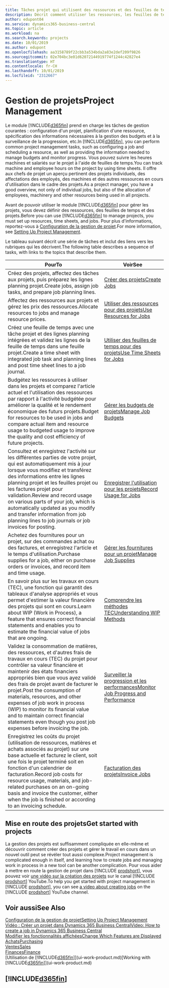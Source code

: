 ```yaml
---
title: Tâches projet qui utilisent des ressources et des feuilles de temps | Microsoft Docs
description: Décrit comment utiliser les ressources, les feuilles de temps et les projets pour la gestion des projets.
author: edupont04
ms.service: dynamics365-business-central
ms.topic: article
ms.workload: na
ms.search.keywords: projects
ms.date: 10/01/2019
ms.author: edupont
ms.openlocfilehash: aa3158789f22cbb3a534bda2a83e2def209f9826
ms.sourcegitcommit: 02e704bc3e01d62072144919774f1244c42827e4
ms.translationtype: HT
ms.contentlocale: fr-CH
ms.lasthandoff: 10/01/2019
ms.locfileid: "2312667"
---
```

# <a name="project-management"></a><span data-ttu-id="49e9e-103">Gestion de projets</span><span class="sxs-lookup"><span data-stu-id="49e9e-103">Project Management</span></span>
<span data-ttu-id="49e9e-104">Le module [!INCLUDE[d365fin](includes/d365fin_md.md)] prend en charge les tâches de gestion courantes : configuration d'un projet, planification d'une ressource, spécification des informations nécessaires à la gestion des budgets et à la surveillance de la progression, etc.</span><span class="sxs-lookup"><span data-stu-id="49e9e-104">In [!INCLUDE[d365fin](includes/d365fin_md.md)], you can perform common project management tasks, such as configuring a job and scheduling a resource, as well as providing the information needed to manage budgets and monitor progress.</span></span> <span data-ttu-id="49e9e-105">Vous pouvez suivre les heures machines et salariés sur le projet à l'aide de feuilles de temps.</span><span class="sxs-lookup"><span data-stu-id="49e9e-105">You can track machine and employee hours on the project by using time sheets.</span></span> <span data-ttu-id="49e9e-106">Il offre aux chefs de projet un aperçu pertinent des projets individuels, des affectations des employés, des machines et des autres ressources en cours d'utilisation dans le cadre des projets.</span><span class="sxs-lookup"><span data-stu-id="49e9e-106">As a project manager, you have a good overview, not only of individual jobs, but also of the allocation of employees, machinery and other resources being used in all projects.</span></span>

<span data-ttu-id="49e9e-107">Avant de pouvoir utiliser le module [!INCLUDE[d365fin](includes/d365fin_md.md)] pour gérer les projets, vous devez définir des ressources, des feuilles de temps et des projets.</span><span class="sxs-lookup"><span data-stu-id="49e9e-107">Before you can use [!INCLUDE[d365fin](includes/d365fin_md.md)] to manage projects, you must set up resources, time sheets, and jobs.</span></span> <span data-ttu-id="49e9e-108">Pour plus d'informations, reportez-vous à [Configuration de la gestion de projet](projects-setup-projects.md).</span><span class="sxs-lookup"><span data-stu-id="49e9e-108">For more information, see [Setting Up Project Management](projects-setup-projects.md).</span></span>  

<span data-ttu-id="49e9e-109">Le tableau suivant décrit une série de tâches et inclut des liens vers les rubriques qui les décrivent.</span><span class="sxs-lookup"><span data-stu-id="49e9e-109">The following table describes a sequence of tasks, with links to the topics that describe them.</span></span>

| <span data-ttu-id="49e9e-110">Pour</span><span class="sxs-lookup"><span data-stu-id="49e9e-110">To</span></span> | <span data-ttu-id="49e9e-111">Voir</span><span class="sxs-lookup"><span data-stu-id="49e9e-111">See</span></span> |
| --- | --- |
| <span data-ttu-id="49e9e-112">Créez des projets, affectez des tâches aux projets, puis préparez les lignes planning projet.</span><span class="sxs-lookup"><span data-stu-id="49e9e-112">Create jobs, assign job tasks, and prepare job planning lines.</span></span> |[<span data-ttu-id="49e9e-113">Créer des projets</span><span class="sxs-lookup"><span data-stu-id="49e9e-113">Create Jobs</span></span>](projects-how-create-jobs.md) |
| <span data-ttu-id="49e9e-114">Affectez des ressources aux projets et gérez les prix des ressources.</span><span class="sxs-lookup"><span data-stu-id="49e9e-114">Allocate resources to jobs and manage resource prices.</span></span> |[<span data-ttu-id="49e9e-115">Utiliser des ressources pour des projets</span><span class="sxs-lookup"><span data-stu-id="49e9e-115">Use Resources for Jobs</span></span>](projects-how-use-resources.md) |
| <span data-ttu-id="49e9e-116">Créez une feuille de temps avec une tâche projet et des lignes planning intégrées et validez les lignes de la feuille de temps dans une feuille projet.</span><span class="sxs-lookup"><span data-stu-id="49e9e-116">Create a time sheet with integrated job task and planning lines and post time sheet lines to a job journal.</span></span> |[<span data-ttu-id="49e9e-117">Utiliser des feuilles de temps pour des projets</span><span class="sxs-lookup"><span data-stu-id="49e9e-117">Use Time Sheets for Jobs</span></span>](projects-how-use-time-sheets.md) |
| <span data-ttu-id="49e9e-118">Budgétez les ressources à utiliser dans les projets et comparez l'article actuel et l'utilisation des ressources par rapport à l'activité budgétée pour améliorer la qualité et le rendement économique des futurs projets.</span><span class="sxs-lookup"><span data-stu-id="49e9e-118">Budget for resources to be used in jobs and compare actual item and resource usage to budgeted usage to improve the quality and cost efficiency of future projects.</span></span> |[<span data-ttu-id="49e9e-119">Gérer les budgets de projets</span><span class="sxs-lookup"><span data-stu-id="49e9e-119">Manage Job Budgets</span></span>](projects-how-manage-budgets.md) |
| <span data-ttu-id="49e9e-120">Consultez et enregistrez l'activité sur les différentes parties de votre projet, qui est automatiquement mis à jour lorsque vous modifiez et transférez des informations entre les lignes planning projet et les feuilles projet ou les factures projet pour validation.</span><span class="sxs-lookup"><span data-stu-id="49e9e-120">Review and record usage on various parts of your job, which is automatically updated as you modify and transfer information from job planning lines to job journals or job invoices for posting.</span></span> |[<span data-ttu-id="49e9e-121">Enregistrer l'utilisation pour les projets</span><span class="sxs-lookup"><span data-stu-id="49e9e-121">Record Usage for Jobs</span></span>](projects-how-record-job-usage.md) |
| <span data-ttu-id="49e9e-122">Achetez des fournitures pour un projet, sur des commandes achat ou des factures, et enregistrez l'article et le temps d'utilisation.</span><span class="sxs-lookup"><span data-stu-id="49e9e-122">Purchase supplies for a job, either on purchase orders or invoices, and record item and time usage.</span></span> |[<span data-ttu-id="49e9e-123">Gérer les fournitures pour un projet</span><span class="sxs-lookup"><span data-stu-id="49e9e-123">Manage Job Supplies</span></span>](projects-how-manage-project-supplies.md) |
| <span data-ttu-id="49e9e-124">En savoir plus sur les travaux en cours (TEC), une fonction qui garantit des tableaux d'analyse appropriés et vous permet d'estimer la valeur financière des projets qui sont en cours.</span><span class="sxs-lookup"><span data-stu-id="49e9e-124">Learn about WIP (Work in Process), a feature that ensures correct financial statements and enables you to estimate the financial value of jobs that are ongoing.</span></span> |[<span data-ttu-id="49e9e-125">Comprendre les méthodes TEC</span><span class="sxs-lookup"><span data-stu-id="49e9e-125">Understanding WIP Methods</span></span>](projects-understanding-wip.md) |
| <span data-ttu-id="49e9e-126">Validez la consommation de matières, des ressources, et d'autres frais de travaux en cours (TEC) du projet pour contrôler sa valeur financière et maintenir des états financiers appropriés bien que vous ayez validé des frais de projet avant de facturer le projet.</span><span class="sxs-lookup"><span data-stu-id="49e9e-126">Post the consumption of materials, resources, and other expenses of job work in process (WIP) to monitor its financial value and to maintain correct financial statements even though you post job expenses before invoicing the job.</span></span> |[<span data-ttu-id="49e9e-127">Surveiller la progression et les performances</span><span class="sxs-lookup"><span data-stu-id="49e9e-127">Monitor Job Progress and Performance</span></span>](projects-how-monitor-progress-performance.md) |
| <span data-ttu-id="49e9e-128">Enregistrez les coûts du projet (utilisation de ressources, matières et achats associés au projet) sur une base actuelle et facturez le client, soit une fois le projet terminé soit en fonction d'un calendrier de facturation.</span><span class="sxs-lookup"><span data-stu-id="49e9e-128">Record job costs for resource usage, materials, and job-related purchases on an on-going basis and invoice the customer, either when the job is finished or according to an invoicing schedule.</span></span> |[<span data-ttu-id="49e9e-129">Facturation des projets</span><span class="sxs-lookup"><span data-stu-id="49e9e-129">Invoice Jobs</span></span>](projects-how-invoice-jobs.md) |

## <a name="get-started-with-projects"></a><span data-ttu-id="49e9e-130">Mise en route des projets</span><span class="sxs-lookup"><span data-stu-id="49e9e-130">Get started with projects</span></span>

<span data-ttu-id="49e9e-131">La gestion des projets est suffisamment compliquée en elle-même et découvrir comment créer des projets et gérer le travail en cours dans un nouvel outil peut se révéler tout aussi complexe.</span><span class="sxs-lookup"><span data-stu-id="49e9e-131">Project management is complicated enough in itself, and learning how to create jobs and managing work in process in a new tool can be another complication.</span></span> <span data-ttu-id="49e9e-132">Pour vous aider à mettre en route la gestion de projet dans [!INCLUDE [prodshort](includes/prodshort.md)], vous pouvez voir [une vidéo sur la création des projets](https://www.youtube.com/watch?v=VqaPWr7BWmw) sur le canal [!INCLUDE [prodshort](includes/prodshort.md)] YouTube.</span><span class="sxs-lookup"><span data-stu-id="49e9e-132">To help you get started with project management in [!INCLUDE [prodshort](includes/prodshort.md)], you can see [a video about creating jobs](https://www.youtube.com/watch?v=VqaPWr7BWmw) on the [!INCLUDE [prodshort](includes/prodshort.md)] YouTube channel.</span></span>  

## <a name="see-also"></a><span data-ttu-id="49e9e-133">Voir aussi</span><span class="sxs-lookup"><span data-stu-id="49e9e-133">See Also</span></span>

[<span data-ttu-id="49e9e-134">Configuration de la gestion de projet</span><span class="sxs-lookup"><span data-stu-id="49e9e-134">Setting Up Project Management</span></span>](projects-setup-projects.md)  
[<span data-ttu-id="49e9e-135">Vidéo : Créer un projet dans Dynamics 365 Business Central</span><span class="sxs-lookup"><span data-stu-id="49e9e-135">Video: How to create a job in Dynamics 365 Business Central</span></span>](https://www.youtube.com/watch?v=VqaPWr7BWmw)  
[<span data-ttu-id="49e9e-136">Modifier les fonctionnalités affichées</span><span class="sxs-lookup"><span data-stu-id="49e9e-136">Change Which Features are Displayed</span></span>](ui-experiences.md)  
[<span data-ttu-id="49e9e-137">Achats</span><span class="sxs-lookup"><span data-stu-id="49e9e-137">Purchasing</span></span>](purchasing-manage-purchasing.md)  
[<span data-ttu-id="49e9e-138">Ventes</span><span class="sxs-lookup"><span data-stu-id="49e9e-138">Sales</span></span>](sales-manage-sales.md)  
[<span data-ttu-id="49e9e-139">Finances</span><span class="sxs-lookup"><span data-stu-id="49e9e-139">Finance</span></span>](finance.md)  
<span data-ttu-id="49e9e-140">[Utilisation de [!INCLUDE[d365fin](includes/d365fin_md.md)]](ui-work-product.md)</span><span class="sxs-lookup"><span data-stu-id="49e9e-140">[Working with [!INCLUDE[d365fin](includes/d365fin_md.md)]](ui-work-product.md)</span></span>  

## [!INCLUDE[d365fin](includes/free_trial_md.md)]  
